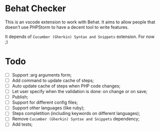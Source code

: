 # Behat Checker

This is an vscode extension to work with Behat. It aims to allow people that doesn't use PHPStorm to have a decent tool to write features.

It depends of `Cucumber (Gherkin) Syntax and Snippets` extension. For now ;)

# Todo 
- [ ] Support :arg arguments form;
- [ ] Add command to update cache of steps;
- [ ] Auto update cache of steps when PHP code changes;
- [ ] Let user specify when the validation is done: on change or on save;
- [ ] Publish;
- [ ] Support for different config files;
- [ ] Support other languages (like ruby);
- [ ] Steps completition (including keywords on different languages);
- [ ] Remove `Cucumber (Gherkin) Syntax and Snippets` dependency;
- [ ] Add tests;
